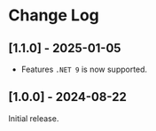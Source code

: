 # Change Log

## [1.1.0] - 2025-01-05

- Features
`.NET 9` is now supported.

## [1.0.0] - 2024-08-22

Initial release.
